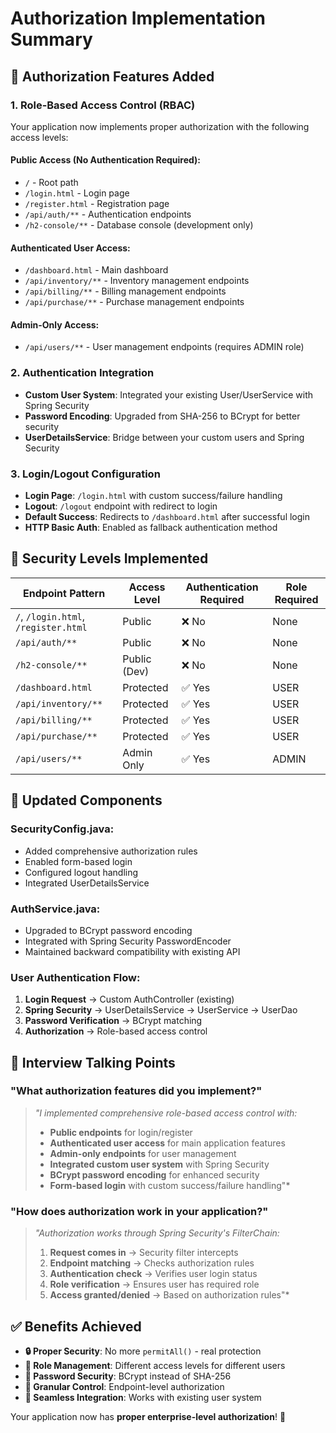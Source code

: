 # Authorization Implementation Summary

## 🔐 **Authorization Features Added**

### **1. Role-Based Access Control (RBAC)**
Your application now implements proper authorization with the following access levels:

#### **Public Access (No Authentication Required):**
- `/` - Root path
- `/login.html` - Login page
- `/register.html` - Registration page
- `/api/auth/**` - Authentication endpoints
- `/h2-console/**` - Database console (development only)

#### **Authenticated User Access:**
- `/dashboard.html` - Main dashboard
- `/api/inventory/**` - Inventory management endpoints
- `/api/billing/**` - Billing management endpoints  
- `/api/purchase/**` - Purchase management endpoints

#### **Admin-Only Access:**
- `/api/users/**` - User management endpoints (requires ADMIN role)

### **2. Authentication Integration**
- **Custom User System**: Integrated your existing User/UserService with Spring Security
- **Password Encoding**: Upgraded from SHA-256 to BCrypt for better security
- **UserDetailsService**: Bridge between your custom users and Spring Security

### **3. Login/Logout Configuration**
- **Login Page**: `/login.html` with custom success/failure handling
- **Logout**: `/logout` endpoint with redirect to login
- **Default Success**: Redirects to `/dashboard.html` after successful login
- **HTTP Basic Auth**: Enabled as fallback authentication method

## 🎯 **Security Levels Implemented**

| Endpoint Pattern | Access Level | Authentication Required | Role Required |
|-----------------|-------------|------------------------|---------------|
| `/`, `/login.html`, `/register.html` | Public | ❌ No | None |
| `/api/auth/**` | Public | ❌ No | None |
| `/h2-console/**` | Public (Dev) | ❌ No | None |
| `/dashboard.html` | Protected | ✅ Yes | USER |
| `/api/inventory/**` | Protected | ✅ Yes | USER |
| `/api/billing/**` | Protected | ✅ Yes | USER |
| `/api/purchase/**` | Protected | ✅ Yes | USER |
| `/api/users/**` | Admin Only | ✅ Yes | ADMIN |

## 🔄 **Updated Components**

### **SecurityConfig.java:**
- Added comprehensive authorization rules
- Enabled form-based login
- Configured logout handling
- Integrated UserDetailsService

### **AuthService.java:**
- Upgraded to BCrypt password encoding
- Integrated with Spring Security PasswordEncoder
- Maintained backward compatibility with existing API

### **User Authentication Flow:**
1. **Login Request** → Custom AuthController (existing)
2. **Spring Security** → UserDetailsService → UserService → UserDao
3. **Password Verification** → BCrypt matching
4. **Authorization** → Role-based access control

## 🎪 **Interview Talking Points**

### **"What authorization features did you implement?"**

> *"I implemented comprehensive role-based access control with:*
> - **Public endpoints** for login/register
> - **Authenticated user access** for main application features
> - **Admin-only endpoints** for user management
> - **Integrated custom user system** with Spring Security
> - **BCrypt password encoding** for enhanced security
> - **Form-based login** with custom success/failure handling"*

### **"How does authorization work in your application?"**

> *"Authorization works through Spring Security's FilterChain:*
> 1. **Request comes in** → Security filter intercepts
> 2. **Endpoint matching** → Checks authorization rules
> 3. **Authentication check** → Verifies user login status
> 4. **Role verification** → Ensures user has required role
> 5. **Access granted/denied** → Based on authorization rules"*

## ✅ **Benefits Achieved**

- **🔒 Proper Security**: No more `permitAll()` - real protection
- **👥 Role Management**: Different access levels for different users
- **🔐 Password Security**: BCrypt instead of SHA-256
- **🎯 Granular Control**: Endpoint-level authorization
- **🔄 Seamless Integration**: Works with existing user system

Your application now has **proper enterprise-level authorization**! 🚀